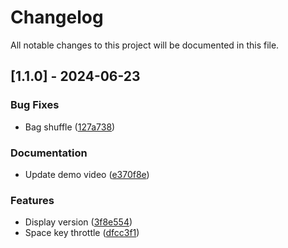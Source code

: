# Changelog

All notable changes to this project will be documented in this file.

## [1.1.0] - 2024-06-23

### Bug Fixes

- Bag shuffle ([127a738](127a7380ada4a31bd2c53365d31f71dd56ea8877))

### Documentation

- Update demo video ([e370f8e](e370f8e4bdbf1d76a088b012f9bc30df2c6dd440))

### Features

- Display version ([3f8e554](3f8e554f5d25b30fbe6fa37b311986e843eee244))
- Space key throttle ([dfcc3f1](dfcc3f1bd18825d1922bc625ff246506fd5de1eb))

<!-- generated by git-cliff -->
